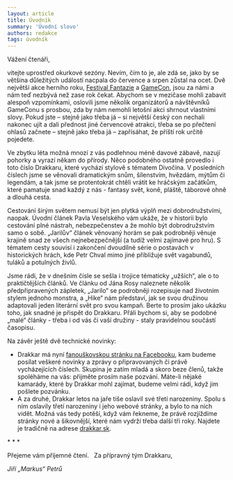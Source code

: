 ```yaml
---
layout: article
title: Úvodník
summary: 'Úvodní slovo'
authors: redakce
tags: úvodník
---
```


Vážení čtenáři,

vítejte uprostřed okurkové sezóny. Nevím, čím to je, ale zdá se, jako by se většina důležitých událostí nacpala do července a srpen zůstal na ocet. Dvě největší akce herního roku, <a href="http://www.festivalfantazie.cz/">Festival Fantazie</a> a <a href="http://www.gamecon.cz/">GameCon</a>, jsou za námi a nám teď nezbývá než zase rok čekat. Abychom se v mezičase mohli zabavit alespoň vzpomínkami, oslovili jsme několik organizátorů a návštěvníků GameConu s prosbou, zda by nám nemohli letošní akci shrnout vlastními slovy. Pokud jste – stejně jako třeba já – si největší český con nechali nakonec ujít a dali přednost jiné červencové atrakci, třeba se po přečtení ohlasů začnete – stejně jako třeba já – zapřísáhat, že příští rok určitě pojedete.

Ve zbytku léta možná mnozí z vás podlehnou méně davové zábavě, nazují pohorky a vyrazí někam do přírody. Něco podobného ostatně provedlo i toto číslo Drakkaru, které vychází stylově s tématem Divočina. V posledních číslech jsme se věnovali dramatickým snům, šílenstvím, hvězdám, mýtům či legendám, a tak jsme se protentokrát chtěli vrátit ke hráčským začátkům, které pamatuje snad každý z nás - fantasy svět, koně, pláště, táborové ohně a dlouhá cesta.

<!--more-->

Cestování širým světem nemusí být jen plytká výplň mezi dobrodružstvími, naopak. Úvodní článek Pavla Veselského vám ukáže, že v historii bylo cestování plné nástrah, nebezpečenstev a že mohlo být dobrodružstvím samo o sobě. „Jarilův“ článek věnovaný horám se pak podrobněji věnuje krajině snad ze všech nejnebezpečnější (a tudíž velmi zajímavé pro hru). S tématem cesty souvisí i zakončení dvoudílné série o postavách v historických hrách, kde Petr Chval mimo jiné přibližuje svět vagabundů, tuláků a potulných živlů.

Jsme rádi, že v dnešním čísle se sešla i trojice tématicky „užších“, ale o to praktičtějších článků. Ve článku od Jána Rosy naleznete několik předpřipravených zápletek, „Jarilo“ se podrobněji rozepisuje nad životním stylem jednoho monstra, a „Hike“ nám představí, jak se svou družinou adaptovali jeden literární svět pro svou kampaň. Berte to prosím jako ukázku toho, jak snadné je přispět do Drakkaru. Přáli bychom si, aby se podobné „malé“ články - třeba i od vás či vaší družiny - staly pravidelnou součástí časopisu.

Na závěr ještě dvě technické novinky:
<ul>
	<li> Drakkar má nyní <a href="http://www.facebook.com/pages/Drakkar-internetovy-casopis-o-RPG/113220105387685">fanouškovskou stránku na Facebooku</a>, kam budeme posílat veškeré novinky a zprávy o připravovaných či právě vycházejících číslech. Skupina je zatím mladá a skoro beze členů, takže spoléháme na vás: přijměte prosím naše pozvání. Máte-li nějaké kamarády, které by Drakkar mohl zajímat, budeme velmi rádi, když jim pošlete pozvánku.</li>
	<li>A za druhé, Drakkar letos na jaře tiše oslavil své třetí narozeniny. Spolu s ním oslavily třetí narozeniny i jeho webové stránky, a bylo to na nich vidět. Možná vás tedy potěší, když vám řekneme, že právě rozjíždíme stránky nové a šikovnější, které nám vydrží třeba další tři roky. Najdete je tradičně na adrese <a href="http://drakkar.sk">drakkar.sk</a>.</li>
</ul>
* * *

Přejeme vám příjemné čtení.   Za přípravný tým Drakkaru,

<em>Jiří „Markus“ Petrů</em>
